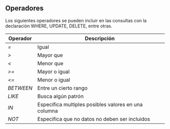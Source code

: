 ## Operadores
Los siguientes operadores se pueden incluir en las consultas con la declaración WHERE, UPDATE, DELETE, entre otras.

| Operador  | Descripción                                          |
| --------- | ---------------------------------------------------- |
| *=*       | Igual                                                |
| *>*       | Mayor que                                            |
| *<*       | Menor que                                            |
| *>=*      | Mayor o igual                                        |
| *<=*      | Menor o igual                                        |
| *BETWEEN* | Entre un cierto rango                                |
| *LIKE*    | Busca algún patrón                                   |
| *IN*      | Especifica multiples posibles valores en una columna |
| *NOT*     | Especifica que no datos no deben ser incluidos       |
